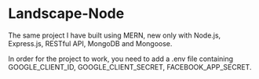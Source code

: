 # Landscape-Node
The same project I have built using MERN, new only with Node.js, Express.js, RESTful API, MongoDB and Mongoose.


In order for the project to work, you need to add a .env file containing GOOGLE_CLIENT_ID, GOOGLE_CLIENT_SECRET, FACEBOOK_APP_SECRET.
